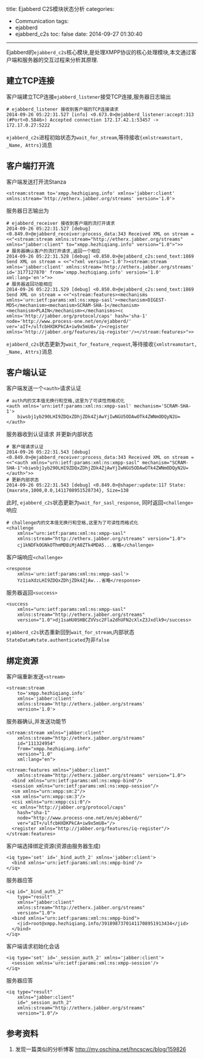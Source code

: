 title: Ejabberd  C2S模块状态分析
categories:
  - Communication
tags:
  - ejabberd
  - ejabberd_c2s
toc: false
date: 2014-09-27 01:30:40
---

Ejabberd的`ejabberd_c2s`核心模块,是处理XMPP协议的核心处理模块,本文通过客户端和服务器的交互过程来分析其原理.

<!--more-->

## 建立TCP连接

客户端建立TCP连接`ejabberd_listener`接受TCP连接,服务器日志输出

```
# ejabberd_listener 接收到客户端的TCP连接请求
2014-09-26 05:22:31.527 [info] <0.673.0>@ejabberd_listener:accept:313 (#Port<0.5846>) Accepted connection 172.17.42.1:53457 -> 172.17.0.27:5222
```

`ejabberd_c2s`进程初始状态为`wait_for_stream`,等待接收`{xmlstreamstart, _Name, Attrs}`消息

## 客户端打开流

客户端发送打开流Stanza

```
<stream:stream to='xmpp.hezhiqiang.info' xmlns='jabber:client' xmlns:stream='http://etherx.jabber.org/streams' version='1.0'>
```

服务器日志输出为

```
# ejabberd_receiver 接收到客户端的流打开请求
2014-09-26 05:22:31.527 [debug] <0.849.0>@ejabberd_receiver:process_data:343 Received XML on stream = <<"<stream:stream xmlns:stream="http://etherx.jabber.org/streams" xmlns="jabber:client" to="xmpp.hezhiqiang.info" version="1.0">">>
# 服务器确认客户的流打开请求,返回一个相应
2014-09-26 05:22:31.528 [debug] <0.850.0>@ejabberd_c2s:send_text:1869 Send XML on stream = <<"<?xml version='1.0'?><stream:stream xmlns='jabber:client' xmlns:stream='http://etherx.jabber.org/streams' id='3177127870' from='xmpp.hezhiqiang.info' version='1.0' xml:lang='en'>">>
# 服务器返回功能相应
2014-09-26 05:22:31.529 [debug] <0.850.0>@ejabberd_c2s:send_text:1869 Send XML on stream = <<"<stream:features><mechanisms xmlns='urn:ietf:params:xml:ns:xmpp-sasl'><mechanism>DIGEST-MD5</mechanism><mechanism>SCRAM-SHA-1</mechanism><mechanism>PLAIN</mechanism></mechanisms><c xmlns='http://jabber.org/protocol/caps' hash='sha-1' node='http://www.process-one.net/en/ejabberd/' ver='aIT+/ulfcbHXDKPkCA+iw9x5mU8='/><register xmlns='http://jabber.org/features/iq-register'/></stream:features>">>
```

`ejabberd_c2s`状态更新为`wait_for_feature_request`,等待接收`{xmlstreamstart, _Name, Attrs}`消息


## 客户端认证

客户端发送一个`<auth>`请求认证

```
# auth内的文本值无换行和空格,这里为了可读性而格式化
<auth xmlns='urn:ietf:params:xml:ns:xmpp-sasl' mechanism='SCRAM-SHA-1'>
    biwsbj1yb290LHI9ZDQxZDhjZDk4ZjAwYjIwNGU5ODAwOTk4ZWNmODQyN2U=
</auth>
```

服务器收到认证请求 并更新内部状态

```
# 客户端请求认证
2014-09-26 05:22:31.543 [debug] <0.849.0>@ejabberd_receiver:process_data:343 Received XML on stream = <<"<auth xmlns="urn:ietf:params:xml:ns:xmpp-sasl" mechanism="SCRAM-SHA-1">biwsbj1yb290LHI9ZDQxZDhjZDk4ZjAwYjIwNGU5ODAwOTk4ZWNmODQyN2U=</auth>">>
# 更新内部状态
2014-09-26 05:22:31.543 [debug] <0.849.0>@shaper:update:117 State: {maxrate,1000,0.0,1411708951528734}, Size=138
```

此时, `ejabberd_c2s`状态更新为`wait_for_sasl_response`, 同时返回`<challenge>`响应

```
# challenge内的文本值无换行和空格,这里为了可读性而格式化
<challenge
    xmlns="urn:ietf:params:xml:ns:xmpp-sasl"
    xmlns:stream="http://etherx.jabber.org/streams" version="1.0">
    cj1kNDFkOGNkOThmMDBiMjA0ZTk4MDA5...省略</challenge>
```

客户端响应`<challenge>`

```
<response
    xmlns='urn:ietf:params:xml:ns:xmpp-sasl'>
    Yz1iaXdzLHI9ZDQxZDhjZDk4ZjAw...省略</response>
```

服务器返回`<success>`

```
<success
    xmlns="urn:ietf:params:xml:ns:xmpp-sasl"
    xmlns:stream="http://etherx.jabber.org/streams"
    version="1.0">dj1saHU0SHBCZVVsc2Fla2dhUFN2cXlxZ3Jxdlk9</success>
```

`ejabberd_c2s`状态重新回到`wait_for_stream`,内部状态`StateData#state.authenticated`为非`false`

## 绑定资源

客户端重新发送`<stream>`

```
<stream:stream
    to='xmpp.hezhiqiang.info'
    xmlns='jabber:client'
    xmlns:stream='http://etherx.jabber.org/streams'
    version='1.0'>
```

服务器确认,并发送功能节

```
<stream:stream xmlns="jabber:client"
    xmlns:stream="http://etherx.jabber.org/streams"
    id="111324954"
    from="xmpp.hezhiqiang.info"
    version="1.0"
    xml:lang="en">
```

```
<stream:features xmlns="jabber:client"
    xmlns:stream="http://etherx.jabber.org/streams" version="1.0">
  <bind xmlns="urn:ietf:params:xml:ns:xmpp-bind"/>
  <session xmlns="urn:ietf:params:xml:ns:xmpp-session"/>
  <sm xmlns="urn:xmpp:sm:2"/>
  <sm xmlns="urn:xmpp:sm:3"/>
  <csi xmlns="urn:xmpp:csi:0"/>
  <c xmlns="http://jabber.org/protocol/caps"
    hash="sha-1"
    node="http://www.process-one.net/en/ejabberd/"
    ver="aIT+/ulfcbHXDKPkCA+iw9x5mU8="/>
  <register xmlns="http://jabber.org/features/iq-register"/>
</stream:features>
```

客户端选择绑定资源(资源由服务器生成)

```
<iq type='set' id='_bind_auth_2' xmlns='jabber:client'>
  <bind xmlns='urn:ietf:params:xml:ns:xmpp-bind'/>
</iq>
```

服务器应答

```
<iq id="_bind_auth_2"
    type="result"
    xmlns="jabber:client"
    xmlns:stream="http://etherx.jabber.org/streams"
    version="1.0">
  <bind xmlns="urn:ietf:params:xml:ns:xmpp-bind">
    <jid>root@xmpp.hezhiqiang.info/39189873701411708951913434</jid>
  </bind>
</iq>
```

客户端请求初始化会话

```
<iq type='set' id='_session_auth_2' xmlns='jabber:client'>
  <session xmlns='urn:ietf:params:xml:ns:xmpp-session'/>
</iq>
```

服务器应答

```
<iq type="result"
    xmlns="jabber:client"
    id="_session_auth_2"
    xmlns:stream="http://etherx.jabber.org/streams"
    version="1.0"/>
```

## 参考资料

1. 发现一篇类似的分析博客
http://my.oschina.net/hncscwc/blog/159826





